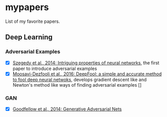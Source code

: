 # mypapers
List of my favorite papers.

## Deep Learning

### Adversarial Examples
* [x] [Szegedy et al., 2014: Intriguing properties of neural networks](https://arxiv.org/pdf/1312.6199.pdf),
the first paper to introduce adversarial examples
* [x] [Moosavi-Dezfooli et al., 2016: DeepFool: a simple and accurate method to fool deep neural netwoks](https://arxiv.org/pdf/1511.04599.pdf), develops gradient descent like and Newton's method like ways of finding adversarial examples
[]

### GAN
* [x] [Goodfellow et al., 2014: Generative Adversarial Nets](https://arxiv.org/pdf/1406.2661.pdf)
